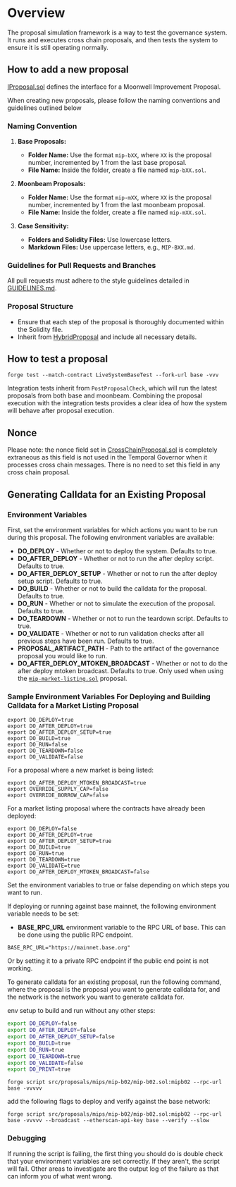 # Overview

The proposal simulation framework is a way to test the governance system. It
runs and executes cross chain proposals, and then tests the system to ensure it
is still operating normally.

## How to add a new proposal

[IProposal.sol](../../src/proposals/proposalTypes/IProposal.sol) defines the
interface for a Moonwell Improvement Proposal.

When creating new proposals, please follow the naming conventions and guidelines
outlined below

### Naming Convention

1. **Base Proposals:**

   - **Folder Name:** Use the format `mip-bXX`, where `XX` is the proposal
     number, incremented by 1 from the last base proposal.
   - **File Name:** Inside the folder, create a file named `mip-bXX.sol`.

2. **Moonbeam Proposals:**

   - **Folder Name:** Use the format `mip-mXX`, where `XX` is the proposal
     number, incremented by 1 from the last moonbeam proposal.
   - **File Name:** Inside the folder, create a file named `mip-mXX.sol`.

3. **Case Sensitivity:**
   - **Folders and Solidity Files:** Use lowercase letters.
   - **Markdown Files:** Use uppercase letters, e.g., `MIP-BXX.md`.

### Guidelines for Pull Requests and Branches

All pull requests must adhere to the style guidelines detailed in
[GUIDELINES.md](../GUIDELINES.md).

### Proposal Structure

- Ensure that each step of the proposal is thoroughly documented within the
  Solidity file.
- Inherit from
  [HybridProposal](../../src/proposals/proposalTypes/HybridProposal.sol) and
  include all necessary details.

## How to test a proposal

`forge test --match-contract LiveSystemBaseTest --fork-url base -vvv`

Integration tests inherit from `PostProposalCheck`, which will run the latest
proposals from both base and moonbeam. Combining the proposal execution with the
integration tests provides a clear idea of how the system will behave after
proposal execution.

## Nonce

Please note: the nonce field set in
[CrossChainProposal.sol](./../proposals/proposalTypes/CrossChainProposal.sol) is
completely extraneous as this field is not used in the Temporal Governor when it
processes cross chain messages. There is no need to set this field in any cross
chain proposal.

## Generating Calldata for an Existing Proposal

### Environment Variables

First, set the environment variables for which actions you want to be run during
this proposal. The following environment variables are available:

- **DO_DEPLOY** - Whether or not to deploy the system. Defaults to true.
- **DO_AFTER_DEPLOY** - Whether or not to run the after deploy script. Defaults
  to true.
- **DO_AFTER_DEPLOY_SETUP** - Whether or not to run the after deploy setup
  script. Defaults to true.
- **DO_BUILD** - Whether or not to build the calldata for the proposal. Defaults
  to true.
- **DO_RUN** - Whether or not to simulate the execution of the proposal.
  Defaults to true.
- **DO_TEARDOWN** - Whether or not to run the teardown script. Defaults to true.
- **DO_VALIDATE** - Whether or not to run validation checks after all previous
  steps have been run. Defaults to true.
- **PROPOSAL_ARTIFACT_PATH** - Path to the artifact of the governance proposal
  you would like to run.
- **DO_AFTER_DEPLOY_MTOKEN_BROADCAST** - Whether or not to do the after deploy
  mtoken broadcast. Defaults to true. Only used when using the
  [`mip-market-listing.sol`](./src/proposals/mips/examples/mip-market-listing/mip-market-listing.sol)
  proposal.

### Sample Environment Variables For Deploying and Building Calldata for a Market Listing Proposal

```
export DO_DEPLOY=true
export DO_AFTER_DEPLOY=true
export DO_AFTER_DEPLOY_SETUP=true
export DO_BUILD=true
export DO_RUN=false
export DO_TEARDOWN=false
export DO_VALIDATE=false
```

For a proposal where a new market is being listed:

```
export DO_AFTER_DEPLOY_MTOKEN_BROADCAST=true
export OVERRIDE_SUPPLY_CAP=false
export OVERRIDE_BORROW_CAP=false
```

For a market listing proposal where the contracts have already been deployed:

```
export DO_DEPLOY=false
export DO_AFTER_DEPLOY=true
export DO_AFTER_DEPLOY_SETUP=true
export DO_BUILD=true
export DO_RUN=true
export DO_TEARDOWN=true
export DO_VALIDATE=true
export DO_AFTER_DEPLOY_MTOKEN_BROADCAST=false

```

Set the environment variables to true or false depending on which steps you want
to run.

If deploying or running against base mainnet, the following environment variable
needs to be set:

- **BASE_RPC_URL** environment variable to the RPC URL of base. This can be done
  using the public RPC endpoint.

```
BASE_RPC_URL="https://mainnet.base.org"
```

Or by setting it to a private RPC endpoint if the public end point is not
working.

To generate calldata for an existing proposal, run the following command, where
the proposal is the proposal you want to generate calldata for, and the network
is the network you want to generate calldata for.

env setup to build and run without any other steps:

```bash
export DO_DEPLOY=false
export DO_AFTER_DEPLOY=false
export DO_AFTER_DEPLOY_SETUP=false
export DO_BUILD=true
export DO_RUN=true
export DO_TEARDOWN=true
export DO_VALIDATE=false
export DO_PRINT=true
```

`forge script src/proposals/mips/mip-b02/mip-b02.sol:mipb02 --rpc-url base -vvvvv`

add the following flags to deploy and verify against the base network:

`forge script src/proposals/mips/mip-b02/mip-b02.sol:mipb02 --rpc-url base -vvvvv --broadcast --etherscan-api-key base --verify --slow`

### Debugging

If running the script is failing, the first thing you should do is double check
that your environment variables are set correctly. If they aren't, the script
will fail. Other areas to investigate are the output log of the failure as that
can inform you of what went wrong.
